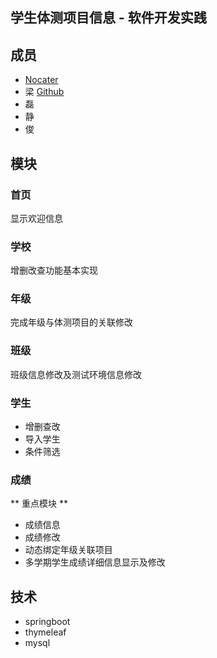 ## 学生体测项目信息 - 软件开发实践
## 成员
+ [Nocater](https://github.com/nocater)
+ 梁 [Github](https://github.com/liangbinbin688)
+ 磊
+ 静
+ 俊

## 模块
### 首页
显示欢迎信息

### 学校
增删改查功能基本实现

### 年级
完成年级与体测项目的关联修改

### 班级
班级信息修改及测试环境信息修改

### 学生
* 增删查改
* 导入学生
* 条件筛选

### 成绩
** 重点模块 **
* 成绩信息
* 成绩修改
* 动态绑定年级关联项目
* 多学期学生成绩详细信息显示及修改

## 技术
* springboot
* thymeleaf
* mysql
